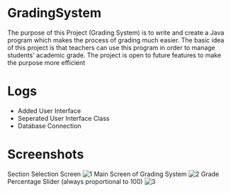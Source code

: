 # GradingSystem
The purpose of this Project (Grading System) is to write and create a Java program which makes the process of grading much easier. 
The basic idea of this project is that teachers can use this program in order to manage students' academic grade. 
The project is open to future features to make the purpose more efficient

# Logs
 * Added User Interface
 * Seperated User Interface Class
 * Database Connection

# Screenshots
Section Selection Screen ![1](https://user-images.githubusercontent.com/66121532/112416191-28740100-8d60-11eb-8269-49ccc23a156f.png)
Main Screen of Grading System ![2](https://user-images.githubusercontent.com/66121532/112416281-56594580-8d60-11eb-95fc-45dc6a569a42.png)
Grade Percentage Slider (always proportional to 100) ![3](https://user-images.githubusercontent.com/66121532/112416284-578a7280-8d60-11eb-9b45-421e66c2be78.png)
